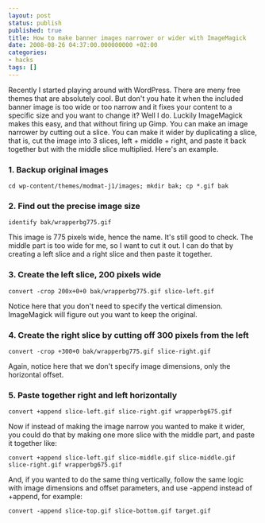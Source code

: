 ```yaml
---
layout: post
status: publish
published: true
title: How to make banner images narrower or wider with ImageMagick
date: 2008-08-26 04:37:00.000000000 +02:00
categories:
- hacks
tags: []
---
```

Recently I started playing around with WordPress. There are meny free themes that are absolutely cool. But don't you hate it when the included banner image is too wide or too narrow and it fixes your content to a specific size and you want to change it? Well I do. Luckily ImageMagick makes this easy, and that without firing up Gimp. You can make an image narrower by cutting out a slice. You can make it wider by duplicating a slice, that is, cut the image into 3 slices, left + middle + right, and paste it back together but with the middle slice multiplied.
Here's an example.

### 1. Backup original images

    cd wp-content/themes/modmat-j1/images; mkdir bak; cp *.gif bak

### 2. Find out the precise image size

    identify bak/wrapperbg775.gif

This image is 775 pixels wide, hence the name. It's still good to check. The middle part is too wide for me, so I want to cut it out. I can do that by creating a left slice and a right slice and then paste it together.

### 3. Create the left slice, 200 pixels wide

    convert -crop 200x+0+0 bak/wrapperbg775.gif slice-left.gif

Notice here that you don't need to specify the vertical dimension. ImageMagick will figure out you want to keep the original.

### 4. Create the right slice by cutting off 300 pixels from the left

    convert -crop +300+0 bak/wrapperbg775.gif slice-right.gif

Again, notice here that we don't specify image dimensions, only the horizontal offset.

### 5. Paste together right and left horizontally

    convert +append slice-left.gif slice-right.gif wrapperbg675.gif

Now if instead of making the image narrow you wanted to make it wider, you could do that by making one more slice with the middle part, and paste it together like:

    convert +append slice-left.gif slice-middle.gif slice-middle.gif slice-right.gif wrapperbg675.gif

And, if you wanted to do the same thing vertically, follow the same logic with image dimensions and offset parameters, and use -append instead of +append, for example:

    convert -append slice-top.gif slice-bottom.gif target.gif

